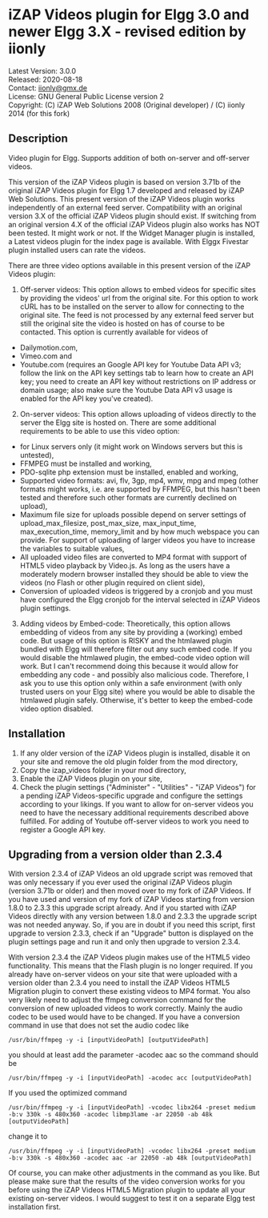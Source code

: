 iZAP Videos plugin for Elgg 3.0 and newer Elgg 3.X - revised edition by iionly
==============================================================================

Latest Version: 3.0.0  
Released: 2020-08-18  
Contact: iionly@gmx.de  
License: GNU General Public License version 2  
Copyright: (C) iZAP Web Solutions 2008 (Original developer) / (C) iionly 2014 (for this fork)


Description
-----------

Video plugin for Elgg. Supports addition of both on-server and off-server videos.

This version of the iZAP Videos plugin is based on version 3.71b of the original iZAP Videos plugin for Elgg 1.7 developed and released by iZAP Web Solutions. This present version of the iZAP Videos plugin works independently of an external feed server. Compatibility with an original version 3.X of the official iZAP Videos plugin should exist. If switching from an original version 4.X of the official iZAP Videos plugin also works has NOT been tested. It might work or not. If the Widget Manager plugin is installed, a Latest videos plugin for the index page is available. With Elggx Fivestar plugin installed users can rate the videos.


There are three video options available in this present version of the iZAP Videos plugin:

1. Off-server videos: This option allows to embed videos for specific sites by providing the videos' url from the original site. For this option to work cURL has to be installed on the server to allow for connecting to the original site. The feed is not processed by any external feed server but still the original site the video is hosted on has of course to be contacted. This option is currently available for videos of
  - Dailymotion.com,
  - Vimeo.com and
  - Youtube.com (requires an Google API key for Youtube Data API v3; follow the link on the API key settings tab to learn how to create an API key; you need to create an API key without restrictions on IP address or domain usage; also make sure the Youtube Data API v3 usage is enabled for the API key you've created).

2. On-server videos: This option allows uploading of videos directly to the server the Elgg site is hosted on. There are some additional requirements to be able to use this video option:
  - for Linux servers only (it might work on Windows servers but this is untested),
  - FFMPEG must be installed and working,
  - PDO-sqlite php extension must be installed, enabled and working,
  - Supported video formats: avi, flv, 3gp, mp4, wmv, mpg and mpeg (other formats might works, i.e. are supported by FFMPEG, but this hasn't been tested and therefore such other formats are currently declined on upload),
  - Maximum file size for uploads possible depend on server settings of upload_max_filesize, post_max_size, max_input_time, max_execution_time, memory_limit and by how much webspace you can provide. For support of uploading of larger videos you have to increase the variables to suitable values,
  - All uploaded video files are converted to MP4 format with support of HTML5 video playback by Video.js. As long as the users have a moderately modern browser installed they should be able to view the videos (no Flash or other plugin required on client side),
  - Conversion of uploaded videos is triggered by a cronjob and you must have configured the Elgg cronjob for the interval selected in iZAP Videos plugin settings.

3. Adding videos by Embed-code: Theoretically, this option allows embedding of videos from any site by providing a (working) embed code. But usage of this option is RISKY and the htmlawed plugin bundled with Elgg will therefore filter out any such embed code. If you would disable the htmlawed plugin, the embed-code video option will work. But I can't recommend doing this because it would allow for embedding any code - and possibly also malicious code. Therefore, I ask you to use this option only within a safe environment (with only trusted users on your Elgg site) where you would be able to disable the htmlawed plugin safely. Otherwise, it's better to keep the embed-code video option disabled.


Installation
------------

1. If any older version of the iZAP Videos plugin is installed, disable it on your site and remove the old plugin folder from the mod directory,
2. Copy the izap_videos folder in your mod directory,
3. Enable the iZAP Videos plugin on your site,
4. Check the plugin settings ("Administer" - "Utilities" - "iZAP Videos") for a pending iZAP Videos-specific upgrade and configure the settings according to your likings. If you want to allow for on-server videos you need to have the necessary additional requirements described above fulfilled. For adding of Youtube off-server videos to work you need to register a Google API key.


Upgrading from a version older than 2.3.4
-----------------------------------------

With version 2.3.4 of iZAP Videos an old upgrade script was removed that was only necessary if you ever used the original iZAP Videos plugin (version 3.71b or older) and then moved over to my fork of iZAP Videos. If you have used and version of my fork of iZAP Videos starting from version 1.8.0 to 2.3.3 this upgrade script already. And if you started with iZAP Videos directly with any version between 1.8.0 and 2.3.3 the upgrade script was not needed anyway. So, if you are in doubt if you need this script, first upgrade to version 2.3.3, check if an "Upgrade" button is displayed on the plugin settings page and run it and only then upgrade to version 2.3.4.

With version 2.3.4 the iZAP Videos plugin makes use of the HTML5 video functionality. This means that the Flash plugin is no longer required. If you already have on-server videos on your site that were uploaded with a version older than 2.3.4 you need to install the iZAP Videos HTML5 Migration plugin to convert these existing videos to MP4 format. You also very likely need to adjust the ffmpeg conversion command for the conversion of new uploaded videos to work correctly. Mainly the audio codec to be used would have to be changed. If you have a conversion command in use that does not set the audio codec like
```
/usr/bin/ffmpeg -y -i [inputVideoPath] [outputVideoPath]
```
you should at least add the parameter -acodec aac so the command should be
```
/usr/bin/ffmpeg -y -i [inputVideoPath] -acodec acc [outputVideoPath]
```
If you used the optimized command 
```
/usr/bin/ffmpeg -y -i [inputVideoPath] -vcodec libx264 -preset medium -b:v 330k -s 480x360 -acodec libmp3lame -ar 22050 -ab 48k [outputVideoPath] 
```
change it to
```
/usr/bin/ffmpeg -y -i [inputVideoPath] -vcodec libx264 -preset medium -b:v 330k -s 480x360 -acodec aac -ar 22050 -ab 48k [outputVideoPath]
```
Of course, you can make other adjustments in the command as you like. But please make sure that the results of the video conversion works for you before using the iZAP Videos HTML5 Migration plugin to update all your existing on-server videos. I would suggest to test it on a separate Elgg test installation first.
